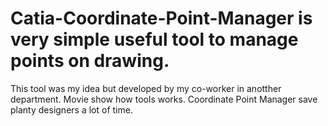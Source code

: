 # Catia-Coordinate-Point-Manager is very simple useful tool to manage points on drawing. 
This tool was my idea but developed by my co-worker in anotther department.
Movie show how tools works. Coordinate Point Manager save planty designers a lot of time.
